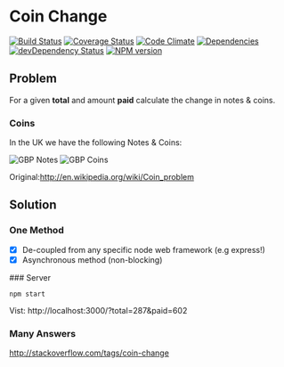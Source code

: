 # Coin Change
[![Build Status](https://travis-ci.org/nelsonic/coin-change.png?branch=master)](https://travis-ci.org/nelsonic/coin-change)
[![Coverage Status](https://coveralls.io/repos/nelsonic/coin-change/badge.png)](https://coveralls.io/r/nelsonic/coin-change)
[![Code Climate](https://codeclimate.com/github/nelsonic/coin-change.png)](https://codeclimate.com/github/nelsonic/coin-change)
[![Dependencies](https://david-dm.org/nelsonic/coin-change.png?theme=shields.io)](https://david-dm.org/nelsonic/coin-change)
[![devDependency Status](https://david-dm.org/nelsonic/coin-change/dev-status.svg)](https://david-dm.org/nelsonic/coin-change#info=devDependencies)
[![NPM version](https://badge.fury.io/js/coin-change.png)](https://npmjs.org/package/coin-change)

## Problem

For a given **total** and amount **paid** calculate
the change in notes & coins.

### Coins

In the UK we have the following Notes & Coins:

![GBP Notes](https://raw.github.com/nelsonic/learn-mocha/master/images/gbp-notes.jpg "GBP Notes")
![GBP Coins](https://raw.github.com/nelsonic/learn-mocha/master/images/gbp-coins.jpg "GBP Coins")

Original:http://en.wikipedia.org/wiki/Coin_problem

## Solution

### One Method

- [x] De-coupled from any specific node web framework (e.g express!)
- [x] Asynchronous method (non-blocking)

### Server

```
npm start
```

Vist: http://localhost:3000/?total=287&paid=602


### Many Answers

http://stackoverflow.com/tags/coin-change
